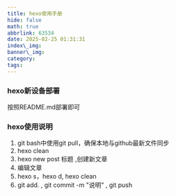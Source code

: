 ```yaml
---
title: hexo使用手册
hide: false
math: true
abbrlink: 63534
date: 2025-02-25 01:31:31
index\_img:
banner\_img:
category:
tags:
---
```

### hexo新设备部署
按照README.md部署即可
### hexo使用说明
1. git bash中使用git pull，确保本地与github最新文件同步
2. hexo clean
3. hexo new post 标题 ,创建新文章
4. 编辑文章
5. hexo s，hexo d, hexo clean
6. git add. , git commit -m "说明" , git push